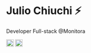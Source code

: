 # Julio Chiuchi ⚡️ 

Developer Full-stack @Monitora

<p align="left">
<a href="https://twitter.com/juliochiuchi" target="_blank"><img align="center" src="https://cdn.jsdelivr.net/npm/simple-icons@3.0.1/icons/twitter.svg" alt="juliochiuchi" height="20" width="20" /></a>
<a href="https://linkedin.com/in/juliochiuchi" target="_blank"><img align="center" src="https://cdn.jsdelivr.net/npm/simple-icons@3.0.1/icons/linkedin.svg" alt="juliochiuchi" height="20" width="20" /></a>
</p>



<!--
**juliochiuchi/juliochiuchi** is a ✨ _special_ ✨ repository because its `README.md` (this file) appears on your GitHub profile.


![Twitter URL](https://img.shields.io/twitter/url?label=Julio%20Chiuchi&logo=twitter&style=social&url=https://twitter.com/juliochiuchi)
![Linkedin URL](https://img.shields.io/linkedin/url?label=Julio%20Chiuchi&logo=linkedin&style=social&url=https://br.linkedin.com/juliochiuchi)

<p align="left">
<a href="https://twitter.com/juliochiuchi" target="blank"><img align="center" src="https://cdn.jsdelivr.net/npm/simple-icons@3.0.1/icons/twitter.svg" alt="juliochiuchi" height="20" width="20" /></a>
<a href="https://linkedin.com/in/juliochiuchi" target="blank"><img align="center" src="https://cdn.jsdelivr.net/npm/simple-icons@3.0.1/icons/linkedin.svg" alt="juliochiuchi" height="20" width="20" /></a>
</p>

Here are some ideas to get you started:

- 🔭 I’m currently working on ...
- 🌱 I’m currently learning ...
- 👯 I’m looking to collaborate on ...
- 🤔 I’m looking for help with ...
- 💬 Ask me about ...
- 📫 How to reach me: ...
- 😄 Pronouns: ...
- ⚡ Fun fact: ...
-->
